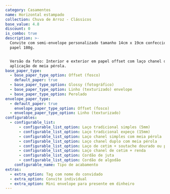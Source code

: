 ```yaml
---
category: Casamentos
name: Horizontal estampado
collection: Chuva de Arroz - Clássicos
base_value: 4.8
discount: 0
is_combo: true
description: >-
  Convite com semi-envelope personalizado tamanho 14cm x 19cm confeccionado em
  papel 180g.


  Versão da foto: Interior e exterior em papel offset com laço chanel duplo com
  aplicação de meia pérola.
base_paper_type:
  - base_paper_type_option: Offset (fosco)
    default_paper: true
  - base_paper_type_option: Glossy (fotográfico)
  - base_paper_type_option: Linho (texturizado) envelope
  - base_paper_type_option: Perolado
envelope_paper_type:
  - default_paper: true
    envelope_paper_type_option: Offset (fosco)
  - envelope_paper_type_option: Linho (texturizado)
configurables:
  - configurable_list:
      - configurable_list_option: Laço tradicional simples (5mm)
      - configurable_list_option: Laço tradicional expeço (15mm)
      - configurable_list_option: Laço chanel simples com meia pérola
      - configurable_list_option: Laço chanel duplo com meia pérola
      - configurable_list_option: Laço de cetim + soutache dourado ou prateado
      - configurable_list_option: Laço chanel de cetim + renda
      - configurable_list_option: Cordão de juta
      - configurable_list_option: Cordão de algodão
    configurable_name: Tipo de acabamento
extras:
  - extra_option: Tag com nome do convidado
  - extra_option: Convite individual
  - extra_option: Mini envelope para presente em dinheiro
---
```


